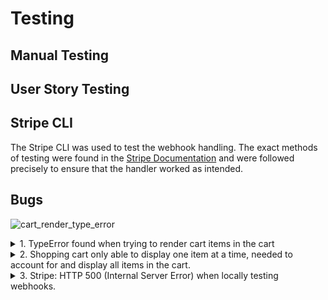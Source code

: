 # Testing

## Manual Testing

## User Story Testing

## Stripe CLI

 The Stripe CLI was used to test the webhook handling. The exact methods of testing were found in the [Stripe Documentation](https://stripe.com/docs/payments/handling-payment-events#use-cli) and were followed precisely to ensure that the handler worked as intended. 


## Bugs

![cart_render_type_error](#)
<details>
 <summary>1. TypeError found when trying to render cart items in the cart</summary>
 This was fixed by introducing the quantity variable to the for loop. 

```
    for item_id, quantity in cart.items():
            pack = get_object_or_404(Packs, pk=item_id)
            total += pack.price
            product_count += 1
            stripe_price_id = pack.stripe_price_id
            cart_items.append({
                'item_id': item_id,
                'quantity': quantity,
                'pack': pack,
                'stripe_price_id': stripe_price_id,
            })
```
</details>


<details>
 <summary>2. Shopping cart only able to display one item at a time, needed to account for and display all items in the cart.</summary>
 This was tricky to fix as I was using Stripe Checkout, which uses stripe_price_id's to determine the product being sold. This is relayed using this code from the Stripe documentation.

 ```
    def create_checkout_session():
        try:
            checkout_session = stripe.checkout.Session.create(
                line_items=[
                    {
                        # Provide the exact Price ID (for example, pr_1234) of the product you want to sell
                        'price': '{{PRICE_ID}}',
                        'quantity': 1,
                    },
                ],
                mode='payment',
                success_url=YOUR_DOMAIN + '/success.html',
                cancel_url=YOUR_DOMAIN + '/cancel.html',
            )
        except Exception as e:
            return str(e)

        return redirect(checkout_session.url, code=303)
 ```

Products are added on the Stripe dashboard and you use the given price_id to reference items in your code, normally giving each item a checkout page of their own. I resolved this using the following code, grabbing every item from the shopping cart, their individual stripe_price_id (which I defined for each product in the Packs model) and appending the information to the array that Stripe's documentation uses. 

```
def create_checkout_session(request):
    """ Create checkout session Stripe """

    YOUR_DOMAIN = 'https://8000-hollownotempty-portfolio-kuwz79nvo6k.ws-eu34.gitpod.io/'

    cart = request.session.get('cart', {})

    line_items = []

    for item_id, quantity in cart.items():
        pack = get_object_or_404(Packs, pk=item_id)
        stripe_price_id = pack.stripe_price_id
        pd = {
            'price': stripe_price_id,
            'quantity': quantity,
        }
        
        line_items.append(pd)

    checkout_session = stripe.checkout.Session.create(
        line_items=line_items,
        mode='payment',
        success_url=YOUR_DOMAIN + 'checkout/success/',
        cancel_url=YOUR_DOMAIN + 'cart/',
    )

    return redirect(checkout_session.url, code=303)
```

With this code, the Stripe checkout page displays the checkout for all the items in the cart. 
</details>

<details>
 <summary>3. Stripe: HTTP 500 (Internal Server Error) when locally testing webhooks.</summary>
    The solution for this was quite easy as it was simply a matter of adding a trailing '/' to the webhook url 
</details>

